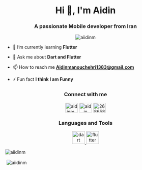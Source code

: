 <h1 align="center">Hi 👋, I'm Aidin</h1>
<h3 align="center">A passionate Mobile developer from Iran</h3>

<p align="center"> <img src="https://komarev.com/ghpvc/?username=aiidinm&label=Profile%20views&color=0e75b6&style=flat" alt="aiidinm" /> </p>

- 🌱 I’m currently learning **Flutter**

- 💬 Ask me about **Dart and Flutter**

- 📫 How to reach me **Aidinmanouchehri1383@gmail.com**

- ⚡ Fun fact **I think I am Funny**

<h3 align="center">Connect with me</h3>
<p align="center">
<a href="https://twitter.com/aidinm__" target="blank"><img align="center" src="https://raw.githubusercontent.com/rahuldkjain/github-profile-readme-generator/master/src/images/icons/Social/twitter.svg" alt="aidinm__" height="30" width="40" /></a>
<a href="https://www.linkedin.com/in/aidin-manouchehri-711659295/" target="blank"><img align="center" src="https://raw.githubusercontent.com/rahuldkjain/github-profile-readme-generator/master/src/images/icons/Social/linked-in-alt.svg" alt="aidin manouchehri" height="30" width="40" /></a>
<a href="https://stackoverflow.com/users/26865829" target="blank"><img align="center" src="https://raw.githubusercontent.com/rahuldkjain/github-profile-readme-generator/master/src/images/icons/Social/stack-overflow.svg" alt="26865829" height="30" width="40" /></a>
</p>

<h3 align="center">Languages and Tools</h3>
<p align="center"> <a href="https://dart.dev" target="_blank" rel="noreferrer"> <img src="https://www.vectorlogo.zone/logos/dartlang/dartlang-icon.svg" alt="dart" width="40" height="40"/> </a> <a href="https://flutter.dev" target="_blank" rel="noreferrer"> <img src="https://www.vectorlogo.zone/logos/flutterio/flutterio-icon.svg" alt="flutter" width="40" height="40"/> </a> </p>

<p><img align="center" src="https://github-readme-stats.vercel.app/api/top-langs?username=aiidinm&show_icons=true&locale=en&layout=compact" alt="aiidinm" /></p>

<p>&nbsp;<img align="center" src="https://github-readme-stats.vercel.app/api?username=aiidinm&show_icons=true&locale=en" alt="aiidinm" /></p>

